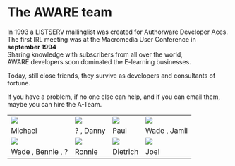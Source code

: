 # The AWARE team

In 1993 a LISTSERV mailinglist was created for Authorware Developer Aces.  
The first IRL meeting was at the Macromedia User Conference in **september 1994**  
Sharing knowledge with subscribers from all over the world,  
AWARE developers soon dominated the E-learning businesses.  

Today, still close friends, they survive as developers and consultants of fortune.  

If you have a problem, if no one else can help, and if you can email them,  
maybe you can hire the A-Team.

|   |   |   |   |
|---|---|---|---|
| ![](https://i.imgur.com/ribjitb.jpg) | ![](https://i.imgur.com/tNY1eqB.jpg) | ![](https://i.imgur.com/aTLm0BH.jpg) | ![](https://i.imgur.com/i2U6Kik.jpg) |
| Michael | ? , Danny | Paul | Wade , Jamil |
| ![](https://i.imgur.com/Ejfhe4R.jpg) | ![](https://i.imgur.com/Pp4dTT4.jpg) | ![](https://i.imgur.com/NRyE43J.jpg) | ![](https://i.imgur.com/J4OSpdB.jpg) |
| Wade , Bennie , ? | Ronnie | Dietrich | Joe! |
